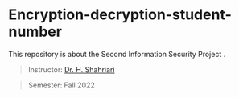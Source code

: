 # Encryption-decryption-student-number

This repository is about the Second Information Security Project .

> Instructor: [Dr. H. Shahriari](https://scholar.google.com/citations?user=z2CvkDQAAAAJ&hl=en)

> Semester: Fall 2022


